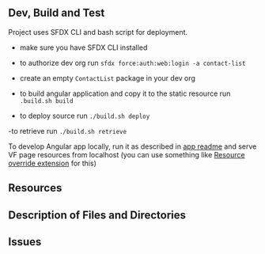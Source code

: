 ## Dev, Build and Test
Project uses SFDX CLI and bash script for deployment.

- make sure you have SFDX CLI installed

- to authorize dev org run 
`sfdx force:auth:web:login -a contact-list`

- create an empty `ContactList` package in your dev org

- to build angular application and copy it to the static resource run
`.build.sh build`

- to deploy source run 
`./build.sh deploy`

-to retrieve run 
`./build.sh retrieve`

To develop Angular app locally, run it as described in [app readme](/frontend-apps/contact-list/README.md) and serve VF page resources from localhost (you can use something like [Resource override extension](https://chrome.google.com/webstore/detail/resource-override/pkoacgokdfckfpndoffpifphamojphii) for this)

## Resources


## Description of Files and Directories


## Issues


